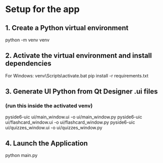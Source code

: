 # Setup for the app
## 1. Create a Python virtual environment
python -m venv venv

## 2. Activate the virtual environment and install dependencies
For Windows: venv\Scripts\activate.bat
pip install -r requirements.txt

## 3. Generate UI Python from Qt Designer .ui files
### (run this inside the activated venv)
pyside6-uic ui/main_window.ui -o ui/main_window.py
pyside6-uic ui/flashcard_window.ui -o ui/flashcard_window.py
pyside6-uic ui/quizzes_window.ui -o ui/quizzes_window.py

## 4. Launch the Application
python main.py